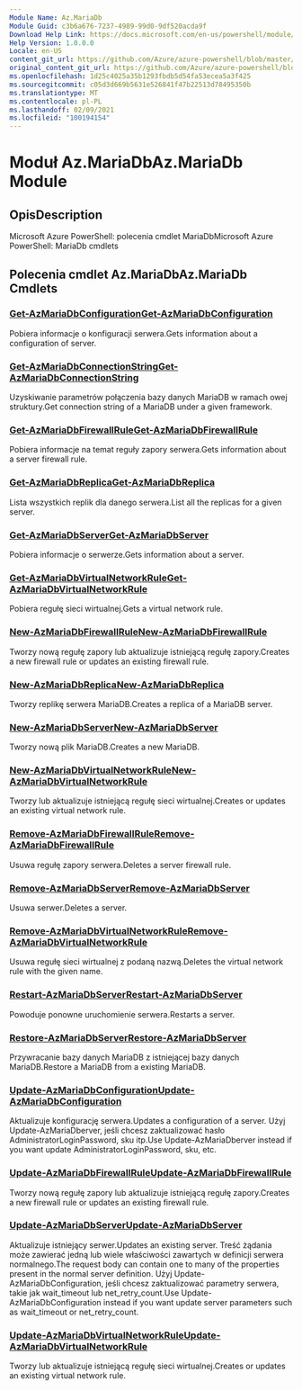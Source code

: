 ```yaml
---
Module Name: Az.MariaDb
Module Guid: c3b6a676-7237-4989-99d0-9df520acda9f
Download Help Link: https://docs.microsoft.com/en-us/powershell/module/az.mariadb
Help Version: 1.0.0.0
Locale: en-US
content_git_url: https://github.com/Azure/azure-powershell/blob/master/src/MariaDb/help/Az.MariaDb.md
original_content_git_url: https://github.com/Azure/azure-powershell/blob/master/src/MariaDb/help/Az.MariaDb.md
ms.openlocfilehash: 1d25c4025a35b1293fbdb5d54fa53ecea5a3f425
ms.sourcegitcommit: c05d3d669b5631e526841f47b22513d78495350b
ms.translationtype: MT
ms.contentlocale: pl-PL
ms.lasthandoff: 02/09/2021
ms.locfileid: "100194154"
---
```

# <span data-ttu-id="1909b-101">Moduł Az.MariaDb</span><span class="sxs-lookup"><span data-stu-id="1909b-101">Az.MariaDb Module</span></span>
## <span data-ttu-id="1909b-102">Opis</span><span class="sxs-lookup"><span data-stu-id="1909b-102">Description</span></span>
<span data-ttu-id="1909b-103">Microsoft Azure PowerShell: polecenia cmdlet MariaDb</span><span class="sxs-lookup"><span data-stu-id="1909b-103">Microsoft Azure PowerShell: MariaDb cmdlets</span></span>

## <span data-ttu-id="1909b-104">Polecenia cmdlet Az.MariaDb</span><span class="sxs-lookup"><span data-stu-id="1909b-104">Az.MariaDb Cmdlets</span></span>
### [<span data-ttu-id="1909b-105">Get-AzMariaDbConfiguration</span><span class="sxs-lookup"><span data-stu-id="1909b-105">Get-AzMariaDbConfiguration</span></span>](Get-AzMariaDbConfiguration.md)
<span data-ttu-id="1909b-106">Pobiera informacje o konfiguracji serwera.</span><span class="sxs-lookup"><span data-stu-id="1909b-106">Gets information about a configuration of server.</span></span>

### [<span data-ttu-id="1909b-107">Get-AzMariaDbConnectionString</span><span class="sxs-lookup"><span data-stu-id="1909b-107">Get-AzMariaDbConnectionString</span></span>](Get-AzMariaDbConnectionString.md)
<span data-ttu-id="1909b-108">Uzyskiwanie parametrów połączenia bazy danych MariaDB w ramach owej struktury.</span><span class="sxs-lookup"><span data-stu-id="1909b-108">Get connection string of a MariaDB under a given framework.</span></span>

### [<span data-ttu-id="1909b-109">Get-AzMariaDbFirewallRule</span><span class="sxs-lookup"><span data-stu-id="1909b-109">Get-AzMariaDbFirewallRule</span></span>](Get-AzMariaDbFirewallRule.md)
<span data-ttu-id="1909b-110">Pobiera informacje na temat reguły zapory serwera.</span><span class="sxs-lookup"><span data-stu-id="1909b-110">Gets information about a server firewall rule.</span></span>

### [<span data-ttu-id="1909b-111">Get-AzMariaDbReplica</span><span class="sxs-lookup"><span data-stu-id="1909b-111">Get-AzMariaDbReplica</span></span>](Get-AzMariaDbReplica.md)
<span data-ttu-id="1909b-112">Lista wszystkich replik dla danego serwera.</span><span class="sxs-lookup"><span data-stu-id="1909b-112">List all the replicas for a given server.</span></span>

### [<span data-ttu-id="1909b-113">Get-AzMariaDbServer</span><span class="sxs-lookup"><span data-stu-id="1909b-113">Get-AzMariaDbServer</span></span>](Get-AzMariaDbServer.md)
<span data-ttu-id="1909b-114">Pobiera informacje o serwerze.</span><span class="sxs-lookup"><span data-stu-id="1909b-114">Gets information about a server.</span></span>

### [<span data-ttu-id="1909b-115">Get-AzMariaDbVirtualNetworkRule</span><span class="sxs-lookup"><span data-stu-id="1909b-115">Get-AzMariaDbVirtualNetworkRule</span></span>](Get-AzMariaDbVirtualNetworkRule.md)
<span data-ttu-id="1909b-116">Pobiera regułę sieci wirtualnej.</span><span class="sxs-lookup"><span data-stu-id="1909b-116">Gets a virtual network rule.</span></span>

### [<span data-ttu-id="1909b-117">New-AzMariaDbFirewallRule</span><span class="sxs-lookup"><span data-stu-id="1909b-117">New-AzMariaDbFirewallRule</span></span>](New-AzMariaDbFirewallRule.md)
<span data-ttu-id="1909b-118">Tworzy nową regułę zapory lub aktualizuje istniejącą regułę zapory.</span><span class="sxs-lookup"><span data-stu-id="1909b-118">Creates a new firewall rule or updates an existing firewall rule.</span></span>

### [<span data-ttu-id="1909b-119">New-AzMariaDbReplica</span><span class="sxs-lookup"><span data-stu-id="1909b-119">New-AzMariaDbReplica</span></span>](New-AzMariaDbReplica.md)
<span data-ttu-id="1909b-120">Tworzy replikę serwera MariaDB.</span><span class="sxs-lookup"><span data-stu-id="1909b-120">Creates a replica of a MariaDB server.</span></span>

### [<span data-ttu-id="1909b-121">New-AzMariaDbServer</span><span class="sxs-lookup"><span data-stu-id="1909b-121">New-AzMariaDbServer</span></span>](New-AzMariaDbServer.md)
<span data-ttu-id="1909b-122">Tworzy nową plik MariaDB.</span><span class="sxs-lookup"><span data-stu-id="1909b-122">Creates a new MariaDB.</span></span>

### [<span data-ttu-id="1909b-123">New-AzMariaDbVirtualNetworkRule</span><span class="sxs-lookup"><span data-stu-id="1909b-123">New-AzMariaDbVirtualNetworkRule</span></span>](New-AzMariaDbVirtualNetworkRule.md)
<span data-ttu-id="1909b-124">Tworzy lub aktualizuje istniejącą regułę sieci wirtualnej.</span><span class="sxs-lookup"><span data-stu-id="1909b-124">Creates or updates an existing virtual network rule.</span></span>

### [<span data-ttu-id="1909b-125">Remove-AzMariaDbFirewallRule</span><span class="sxs-lookup"><span data-stu-id="1909b-125">Remove-AzMariaDbFirewallRule</span></span>](Remove-AzMariaDbFirewallRule.md)
<span data-ttu-id="1909b-126">Usuwa regułę zapory serwera.</span><span class="sxs-lookup"><span data-stu-id="1909b-126">Deletes a server firewall rule.</span></span>

### [<span data-ttu-id="1909b-127">Remove-AzMariaDbServer</span><span class="sxs-lookup"><span data-stu-id="1909b-127">Remove-AzMariaDbServer</span></span>](Remove-AzMariaDbServer.md)
<span data-ttu-id="1909b-128">Usuwa serwer.</span><span class="sxs-lookup"><span data-stu-id="1909b-128">Deletes a server.</span></span>

### [<span data-ttu-id="1909b-129">Remove-AzMariaDbVirtualNetworkRule</span><span class="sxs-lookup"><span data-stu-id="1909b-129">Remove-AzMariaDbVirtualNetworkRule</span></span>](Remove-AzMariaDbVirtualNetworkRule.md)
<span data-ttu-id="1909b-130">Usuwa regułę sieci wirtualnej z podaną nazwą.</span><span class="sxs-lookup"><span data-stu-id="1909b-130">Deletes the virtual network rule with the given name.</span></span>

### [<span data-ttu-id="1909b-131">Restart-AzMariaDbServer</span><span class="sxs-lookup"><span data-stu-id="1909b-131">Restart-AzMariaDbServer</span></span>](Restart-AzMariaDbServer.md)
<span data-ttu-id="1909b-132">Powoduje ponowne uruchomienie serwera.</span><span class="sxs-lookup"><span data-stu-id="1909b-132">Restarts a server.</span></span>

### [<span data-ttu-id="1909b-133">Restore-AzMariaDbServer</span><span class="sxs-lookup"><span data-stu-id="1909b-133">Restore-AzMariaDbServer</span></span>](Restore-AzMariaDbServer.md)
<span data-ttu-id="1909b-134">Przywracanie bazy danych MariaDB z istniejącej bazy danych MariaDB.</span><span class="sxs-lookup"><span data-stu-id="1909b-134">Restore a MariaDB from a existing MariaDB.</span></span>

### [<span data-ttu-id="1909b-135">Update-AzMariaDbConfiguration</span><span class="sxs-lookup"><span data-stu-id="1909b-135">Update-AzMariaDbConfiguration</span></span>](Update-AzMariaDbConfiguration.md)
<span data-ttu-id="1909b-136">Aktualizuje konfigurację serwera.</span><span class="sxs-lookup"><span data-stu-id="1909b-136">Updates a configuration of a server.</span></span>
<span data-ttu-id="1909b-137">Użyj Update-AzMariaDberver, jeśli chcesz zaktualizować hasło AdministratorLoginPassword, sku itp.</span><span class="sxs-lookup"><span data-stu-id="1909b-137">Use Update-AzMariaDberver instead if you want update AdministratorLoginPassword, sku, etc.</span></span>

### [<span data-ttu-id="1909b-138">Update-AzMariaDbFirewallRule</span><span class="sxs-lookup"><span data-stu-id="1909b-138">Update-AzMariaDbFirewallRule</span></span>](Update-AzMariaDbFirewallRule.md)
<span data-ttu-id="1909b-139">Tworzy nową regułę zapory lub aktualizuje istniejącą regułę zapory.</span><span class="sxs-lookup"><span data-stu-id="1909b-139">Creates a new firewall rule or updates an existing firewall rule.</span></span>

### [<span data-ttu-id="1909b-140">Update-AzMariaDbServer</span><span class="sxs-lookup"><span data-stu-id="1909b-140">Update-AzMariaDbServer</span></span>](Update-AzMariaDbServer.md)
<span data-ttu-id="1909b-141">Aktualizuje istniejący serwer.</span><span class="sxs-lookup"><span data-stu-id="1909b-141">Updates an existing server.</span></span>
<span data-ttu-id="1909b-142">Treść żądania może zawierać jedną lub wiele właściwości zawartych w definicji serwera normalnego.</span><span class="sxs-lookup"><span data-stu-id="1909b-142">The request body can contain one to many of the properties present in the normal server definition.</span></span>
<span data-ttu-id="1909b-143">Użyj Update-AzMariaDbConfiguration, jeśli chcesz zaktualizować parametry serwera, takie jak wait_timeout lub net_retry_count.</span><span class="sxs-lookup"><span data-stu-id="1909b-143">Use Update-AzMariaDbConfiguration instead if you want update server parameters such as wait_timeout or net_retry_count.</span></span>

### [<span data-ttu-id="1909b-144">Update-AzMariaDbVirtualNetworkRule</span><span class="sxs-lookup"><span data-stu-id="1909b-144">Update-AzMariaDbVirtualNetworkRule</span></span>](Update-AzMariaDbVirtualNetworkRule.md)
<span data-ttu-id="1909b-145">Tworzy lub aktualizuje istniejącą regułę sieci wirtualnej.</span><span class="sxs-lookup"><span data-stu-id="1909b-145">Creates or updates an existing virtual network rule.</span></span>

